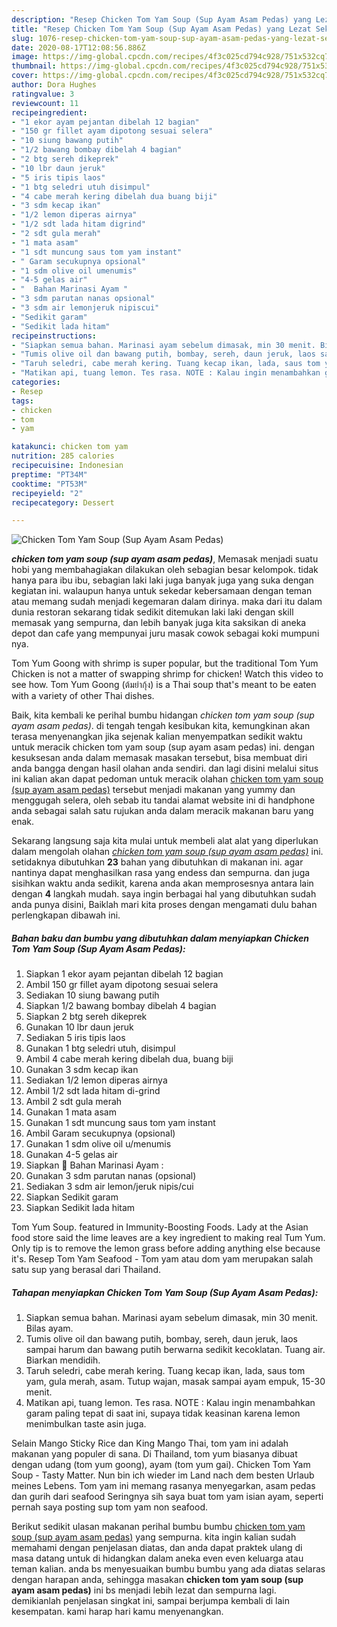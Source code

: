 ```yaml
---
description: "Resep Chicken Tom Yam Soup (Sup Ayam Asam Pedas) yang Lezat Sekali"
title: "Resep Chicken Tom Yam Soup (Sup Ayam Asam Pedas) yang Lezat Sekali"
slug: 1076-resep-chicken-tom-yam-soup-sup-ayam-asam-pedas-yang-lezat-sekali
date: 2020-08-17T12:08:56.886Z
image: https://img-global.cpcdn.com/recipes/4f3c025cd794c928/751x532cq70/chicken-tom-yam-soup-sup-ayam-asam-pedas-foto-resep-utama.jpg
thumbnail: https://img-global.cpcdn.com/recipes/4f3c025cd794c928/751x532cq70/chicken-tom-yam-soup-sup-ayam-asam-pedas-foto-resep-utama.jpg
cover: https://img-global.cpcdn.com/recipes/4f3c025cd794c928/751x532cq70/chicken-tom-yam-soup-sup-ayam-asam-pedas-foto-resep-utama.jpg
author: Dora Hughes
ratingvalue: 3
reviewcount: 11
recipeingredient:
- "1 ekor ayam pejantan dibelah 12 bagian"
- "150 gr fillet ayam dipotong sesuai selera"
- "10 siung bawang putih"
- "1/2 bawang bombay dibelah 4 bagian"
- "2 btg sereh dikeprek"
- "10 lbr daun jeruk"
- "5 iris tipis laos"
- "1 btg seledri utuh disimpul"
- "4 cabe merah kering dibelah dua buang biji"
- "3 sdm kecap ikan"
- "1/2 lemon diperas airnya"
- "1/2 sdt lada hitam digrind"
- "2 sdt gula merah"
- "1 mata asam"
- "1 sdt muncung saus tom yam instant"
- " Garam secukupnya opsional"
- "1 sdm olive oil umenumis"
- "4-5 gelas air"
- "  Bahan Marinasi Ayam "
- "3 sdm parutan nanas opsional"
- "3 sdm air lemonjeruk nipiscui"
- "Sedikit garam"
- "Sedikit lada hitam"
recipeinstructions:
- "Siapkan semua bahan. Marinasi ayam sebelum dimasak, min 30 menit. Bilas ayam."
- "Tumis olive oil dan bawang putih, bombay, sereh, daun jeruk, laos sampai harum dan bawang putih berwarna sedikit kecoklatan. Tuang air. Biarkan mendidih."
- "Taruh seledri, cabe merah kering. Tuang kecap ikan, lada, saus tom yam, gula merah, asam. Tutup wajan, masak sampai ayam empuk, 15-30 menit."
- "Matikan api, tuang lemon. Tes rasa. NOTE : Kalau ingin menambahkan garam paling tepat di saat ini, supaya tidak keasinan karena lemon menimbulkan taste asin juga."
categories:
- Resep
tags:
- chicken
- tom
- yam

katakunci: chicken tom yam 
nutrition: 285 calories
recipecuisine: Indonesian
preptime: "PT34M"
cooktime: "PT53M"
recipeyield: "2"
recipecategory: Dessert

---
```



![Chicken Tom Yam Soup (Sup Ayam Asam Pedas)](https://img-global.cpcdn.com/recipes/4f3c025cd794c928/751x532cq70/chicken-tom-yam-soup-sup-ayam-asam-pedas-foto-resep-utama.jpg)

<b><i>chicken tom yam soup (sup ayam asam pedas)</i></b>, Memasak menjadi suatu hobi yang membahagiakan dilakukan oleh sebagian besar kelompok. tidak hanya para ibu ibu, sebagian laki laki juga banyak juga yang suka dengan kegiatan ini. walaupun hanya untuk sekedar kebersamaan dengan teman atau memang sudah menjadi kegemaran dalam dirinya. maka dari itu dalam dunia restoran sekarang tidak sedikit ditemukan laki laki dengan skill memasak yang sempurna, dan lebih banyak juga kita saksikan di aneka depot dan cafe yang mempunyai juru masak cowok sebagai koki mumpuni nya.

Tom Yum Goong with shrimp is super popular, but the traditional Tom Yum Chicken is not a matter of swapping shrimp for chicken! Watch this video to see how. Tom Yum Goong (ต้มยำกุ้ง) is a Thai soup that&#39;s meant to be eaten with a variety of other Thai dishes.

Baik, kita kembali ke perihal bumbu hidangan <i>chicken tom yam soup (sup ayam asam pedas)</i>. di tengah tengah kesibukan kita, kemungkinan akan terasa menyenangkan jika sejenak kalian menyempatkan sedikit waktu untuk meracik chicken tom yam soup (sup ayam asam pedas) ini. dengan kesuksesan anda dalam memasak masakan tersebut, bisa membuat diri anda bangga dengan hasil olahan anda sendiri. dan lagi disini melalui situs ini kalian akan dapat pedoman untuk meracik olahan <u>chicken tom yam soup (sup ayam asam pedas)</u> tersebut menjadi makanan yang yummy dan menggugah selera, oleh sebab itu tandai alamat website ini di handphone anda sebagai salah satu rujukan anda dalam meracik makanan baru yang enak.


Sekarang langsung saja kita mulai untuk membeli alat alat yang diperlukan dalam mengolah olahan <u><i>chicken tom yam soup (sup ayam asam pedas)</i></u> ini. setidaknya dibutuhkan <b>23</b> bahan yang dibutuhkan di makanan ini. agar nantinya dapat menghasilkan rasa yang endess dan sempurna. dan juga sisihkan waktu anda sedikit, karena anda akan memprosesnya antara lain dengan <b>4</b> langkah mudah. saya ingin berbagai hal yang dibutuhkan sudah anda punya disini, Baiklah mari kita proses dengan mengamati dulu bahan perlengkapan dibawah ini.

<!--inarticleads1-->

##### Bahan baku dan bumbu yang dibutuhkan dalam menyiapkan Chicken Tom Yam Soup (Sup Ayam Asam Pedas):

1. Siapkan 1 ekor ayam pejantan dibelah 12 bagian
1. Ambil 150 gr fillet ayam dipotong sesuai selera
1. Sediakan 10 siung bawang putih
1. Siapkan 1/2 bawang bombay dibelah 4 bagian
1. Siapkan 2 btg sereh dikeprek
1. Gunakan 10 lbr daun jeruk
1. Sediakan 5 iris tipis laos
1. Gunakan 1 btg seledri utuh, disimpul
1. Ambil 4 cabe merah kering dibelah dua, buang biji
1. Gunakan 3 sdm kecap ikan
1. Sediakan 1/2 lemon diperas airnya
1. Ambil 1/2 sdt lada hitam di-grind
1. Ambil 2 sdt gula merah
1. Gunakan 1 mata asam
1. Gunakan 1 sdt muncung saus tom yam instant
1. Ambil  Garam secukupnya (opsional)
1. Gunakan 1 sdm olive oil u/menumis
1. Gunakan 4-5 gelas air
1. Siapkan  🔶️ Bahan Marinasi Ayam :
1. Gunakan 3 sdm parutan nanas (opsional)
1. Sediakan 3 sdm air lemon/jeruk nipis/cui
1. Siapkan Sedikit garam
1. Siapkan Sedikit lada hitam


Tom Yum Soup. featured in Immunity-Boosting Foods. Lady at the Asian food store said the lime leaves are a key ingredient to making real Tum Yum. Only tip is to remove the lemon grass before adding anything else because it&#39;s. Resep Tom Yam Seafood - Tom yam atau dom yam merupakan salah satu sup yang berasal dari Thailand. 

<!--inarticleads2-->

##### Tahapan menyiapkan Chicken Tom Yam Soup (Sup Ayam Asam Pedas):

1. Siapkan semua bahan. Marinasi ayam sebelum dimasak, min 30 menit. Bilas ayam.
1. Tumis olive oil dan bawang putih, bombay, sereh, daun jeruk, laos sampai harum dan bawang putih berwarna sedikit kecoklatan. Tuang air. Biarkan mendidih.
1. Taruh seledri, cabe merah kering. Tuang kecap ikan, lada, saus tom yam, gula merah, asam. Tutup wajan, masak sampai ayam empuk, 15-30 menit.
1. Matikan api, tuang lemon. Tes rasa. NOTE : Kalau ingin menambahkan garam paling tepat di saat ini, supaya tidak keasinan karena lemon menimbulkan taste asin juga.


Selain Mango Sticky Rice dan King Mango Thai, tom yam ini adalah makanan yang populer di sana. Di Thailand, tom yum biasanya dibuat dengan udang (tom yum goong), ayam (tom yum gai). Chicken Tom Yam Soup - Tasty Matter. Nun bin ich wieder im Land nach dem besten Urlaub meines Lebens. Tom yam ini memang rasanya menyegarkan, asam pedas dan gurih dari seafood Seringnya sih saya buat tom yam isian ayam, seperti pernah saya posting sup tom yam non seafood. 

Berikut sedikit ulasan makanan perihal bumbu bumbu <u>chicken tom yam soup (sup ayam asam pedas)</u> yang sempurna. kita ingin kalian sudah memahami dengan penjelasan diatas, dan anda dapat praktek ulang di masa datang untuk di hidangkan dalam aneka even even keluarga atau teman kalian. anda bs menyesuaikan bumbu bumbu yang ada diatas selaras dengan harapan anda, sehingga masakan <b>chicken tom yam soup (sup ayam asam pedas)</b> ini bs menjadi lebih lezat dan sempurna lagi. demikianlah penjelasan singkat ini, sampai berjumpa kembali di lain kesempatan. kami harap hari kamu menyenangkan.
